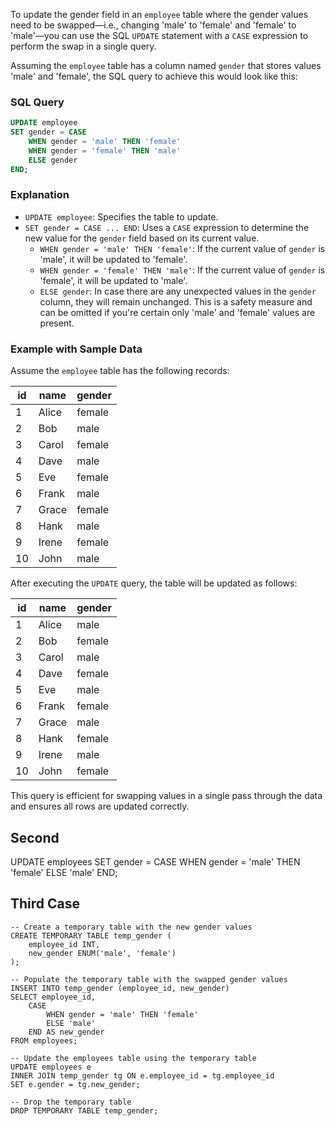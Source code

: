 To update the gender field in an `employee` table where the gender values need to be swapped—i.e., changing 'male' to 'female' and 'female' to 'male'—you can use the SQL `UPDATE` statement with a `CASE` expression to perform the swap in a single query. 

Assuming the `employee` table has a column named `gender` that stores values 'male' and 'female', the SQL query to achieve this would look like this:

### SQL Query

```sql
UPDATE employee
SET gender = CASE
    WHEN gender = 'male' THEN 'female'
    WHEN gender = 'female' THEN 'male'
    ELSE gender
END;
```

### Explanation

- `UPDATE employee`: Specifies the table to update.
- `SET gender = CASE ... END`: Uses a `CASE` expression to determine the new value for the `gender` field based on its current value.
  - `WHEN gender = 'male' THEN 'female'`: If the current value of `gender` is 'male', it will be updated to 'female'.
  - `WHEN gender = 'female' THEN 'male'`: If the current value of `gender` is 'female', it will be updated to 'male'.
  - `ELSE gender`: In case there are any unexpected values in the `gender` column, they will remain unchanged. This is a safety measure and can be omitted if you're certain only 'male' and 'female' values are present.

### Example with Sample Data

Assume the `employee` table has the following records:

| id | name      | gender |
|----|-----------|--------|
| 1  | Alice     | female |
| 2  | Bob       | male   |
| 3  | Carol     | female |
| 4  | Dave      | male   |
| 5  | Eve       | female |
| 6  | Frank     | male   |
| 7  | Grace     | female |
| 8  | Hank      | male   |
| 9  | Irene     | female |
| 10 | John      | male   |

After executing the `UPDATE` query, the table will be updated as follows:

| id | name      | gender |
|----|-----------|--------|
| 1  | Alice     | male   |
| 2  | Bob       | female |
| 3  | Carol     | male   |
| 4  | Dave      | female |
| 5  | Eve       | male   |
| 6  | Frank     | female |
| 7  | Grace     | male   |
| 8  | Hank      | female |
| 9  | Irene     | male   |
| 10 | John      | female |

This query is efficient for swapping values in a single pass through the data and ensures all rows are updated correctly.


## Second 

UPDATE employees
SET gender = CASE
    WHEN gender = 'male' THEN 'female'
    ELSE 'male'
END;


## Third Case 

    -- Create a temporary table with the new gender values
    CREATE TEMPORARY TABLE temp_gender (
        employee_id INT,
        new_gender ENUM('male', 'female')
    );

    -- Populate the temporary table with the swapped gender values
    INSERT INTO temp_gender (employee_id, new_gender)
    SELECT employee_id,
        CASE
            WHEN gender = 'male' THEN 'female'
            ELSE 'male'
        END AS new_gender
    FROM employees;

    -- Update the employees table using the temporary table
    UPDATE employees e
    INNER JOIN temp_gender tg ON e.employee_id = tg.employee_id
    SET e.gender = tg.new_gender;

    -- Drop the temporary table
    DROP TEMPORARY TABLE temp_gender;

